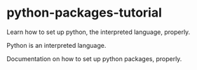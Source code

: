 # python-packages-tutorial
Learn how to set up python, the interpreted language, properly. 

Python is an interpreted language. 

Documentation on how to set up python packages, properly. 

